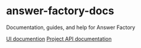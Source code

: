 # answer-factory-docs
Documentation, guides, and help for Answer Factory

[UI documention](/docs/AnswerFactoryHelp.md)
[Project API documentation](/docs/project-api.md)
